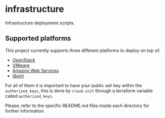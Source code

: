 # infrastructure

Infrastructure deployment scripts.

## Supported platforms

This project currently supports three different platforms to deploy on top of:

* [OpenStack](openstack/README.md)
* [VMware](vmware/README.md)
* [Amazon Web Services](aws/README.md)
* [libvirt](libvirt/README.md)

For all of them it is important to have your public ssh key within the `authorized_keys`,
this is done by `cloud-init` through a terraform variable called `authorized_keys`.

Please, refer to the specific README.md files inside each directory for further
information.

